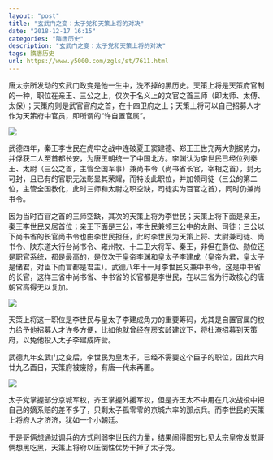 ```yaml
---
layout: "post"
title: "玄武门之变：太子党和天策上将的对决"
date: "2018-12-17 16:15"
categories: "隋唐历史"
description: "玄武门之变：太子党和天策上将的对决"
tags: 隋唐历史
url: https://www.y5000.com/zgls/st/7611.html
---
```






唐太宗所发动的玄武门政变是他一生中，洗不掉的黑历史。天策上将是天策府官制的一种，职位在亲王、三公之上，仅次于名义上的文官之首三师（即太师、太傅、太保）；天策府则是武官官府之首，在十四卫府之上；天策上将可以自己招募人才作为天策府中官员，即所谓的“许自置官属”。

![](https://img.y5000.com/uploads/allimg/161219/1155411C0-0.jpg)

武德四年，秦王李世民在虎牢之战中连破夏王窦建德、郑王王世充两大割据势力，并俘获二人至首都长安，为唐王朝统一了中国北方。李渊认为李世民已经位列秦王、太尉（三公之首，主管全国军事）兼尚书令（尚书省长官，宰相之首），封无可封，且已有的官职无法彰显其荣耀，而特设此职位，并加领司徒（三公的第二位，主管全国教化，此时三师和太尉之职空缺，司徒实为百官之首），同时仍兼尚书令。

因为当时百官之首的三师空缺，其次的天策上将为李世民；天策上将下面是亲王，秦王李世民又居首位；亲王下面是三公，李世民兼领三公中的太尉、司徒；三公以下尚书省的长官尚书令也由李世民担任，此时李世民为天策上将、太尉兼司徒、尚书令、陕东道大行台尚书令、雍州牧、十二卫大将军、秦王，非但在爵位、勋位还是职官系统，都是最高的，是仅次于皇帝李渊和皇太子李建成（皇帝为君，皇太子是储君，对臣下而言都是君主）。武德八年十一月李世民又兼中书令，这是中书省的长官，这样三省中尚书省、中书省的长官都是李世民，在以三省为行政核心的唐朝官高得无以复加。

![](https://img.y5000.com/uploads/allimg/161219/1155413449-1.jpg)

天策上将这一职位是李世民与皇太子李建成角力的重要筹码，尤其是自置官属的权力给予他招募人才许多方便，比如他就曾经在房玄龄建议下，将杜淹招募到天策府，以免他投入太子李建成阵营。

武德九年玄武门之变后，李世民为皇太子，已经不需要这个臣子的职位，因此六月廿九乙酉日，天策府被废除，有唐一代未再置。

![](https://img.y5000.com/uploads/allimg/161219/1155414118-2.jpg)

太子党掌握部分京城军权，齐王掌握外援军权，但是齐王太不中用在几次战役中把自己的嫡系赔的差不多了，只剩太子孤零零的京城六率的那点兵。而李世民的天策上将府人才济济，犹如一个小朝廷。

于是哥俩想通过调兵的方式削弱李世民的力量，结果闹得图穷匕见太宗皇帝发觉哥俩想黑吃黑，天策上将府以压倒性优势干掉了太子党。
